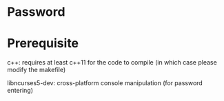 Password
========

Prerequisite
============

c++: requires at least c++11 for the code to compile (in which case please modify the makefile)

libncurses5-dev: cross-platform console manipulation (for password entering)

